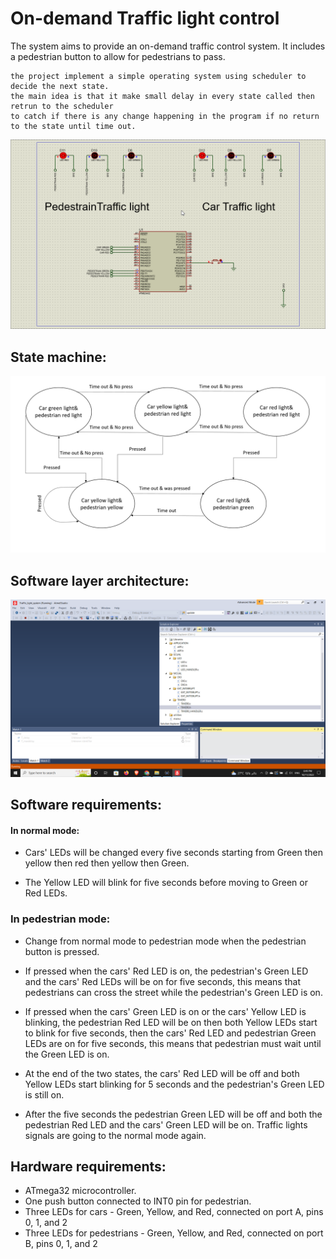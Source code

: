 # On-demand Traffic light control
The system aims to provide an on-demand traffic control system. It includes a pedestrian button to allow for pedestrians to pass.

    the project implement a simple operating system using scheduler to decide the next state.
    the main idea is that it make small delay in every state called then retrun to the scheduler 
    to catch if there is any change happening in the program if no return to the state until time out.  
![simulation](images&videos/simulation.gif)
## State machine: 
<!-- <h1 align="center">state machine</h1> -->

![state machine](images&videos/state_machine.png)
## Software layer architecture: 
![code folders](images&videos/code_folders.png)
## Software requirements: 
#### In normal mode:

* Cars' LEDs will be changed every five seconds starting from Green then yellow then red then yellow then Green.

- The Yellow LED will blink for five seconds before moving to Green or Red LEDs.

### In pedestrian mode:

- Change from normal mode to pedestrian mode when the pedestrian button is pressed.

- If pressed when the cars' Red LED is on, the pedestrian's Green LED and the cars' Red LEDs will be on for five seconds, this means that pedestrians can cross the street while the pedestrian's Green LED is on.

- If pressed when the cars' Green LED is on or the cars' Yellow LED is blinking, the pedestrian Red LED will be on then both Yellow LEDs start to blink for five seconds, then the cars' Red LED and pedestrian Green LEDs are on for five seconds, this means that pedestrian must wait until the Green LED is on.

- At the end of the two states, the cars' Red LED will be off and both Yellow LEDs start blinking for 5 seconds and the pedestrian's Green LED is still on.

- After the five seconds the pedestrian Green LED will be off and both the pedestrian Red LED and the cars' Green LED will be on.
Traffic lights signals are going to the normal mode again.

## Hardware requirements:

* ATmega32 microcontroller.
* One push button connected to INT0 pin for pedestrian.
* Three LEDs for cars - Green, Yellow, and Red, connected on port A, pins 0, 1, and 2
* Three LEDs for pedestrians - Green, Yellow, and Red, connected on port B, pins 0, 1, and 2

